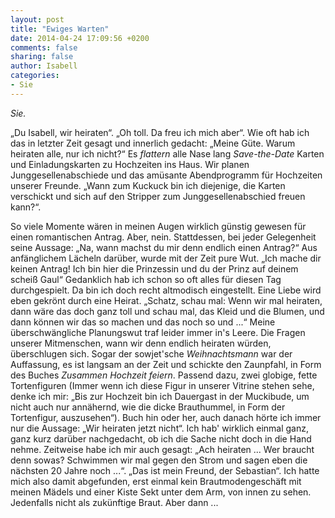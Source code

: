 ```yaml
---
layout: post
title: "Ewiges Warten"
date: 2014-04-24 17:09:56 +0200
comments: false
sharing: false
author: Isabell
categories:
- Sie
---
```


*Sie.*  

&bdquo;Du Isabell, wir heiraten&ldquo;. &bdquo;Oh toll. Da freu ich mich aber&ldquo;. Wie oft hab ich das in letzter Zeit gesagt und innerlich gedacht: &bdquo;Meine Güte. Warum heiraten alle, nur ich nicht?&ldquo; Es *flattern* alle Nase lang *Save-the-Date* Karten und Einladungskarten zu Hochzeiten ins Haus. Wir planen Junggesellenabschiede und das amüsante Abendprogramm für Hochzeiten unserer Freunde. &bdquo;Wann zum Kuckuck bin ich diejenige, die Karten verschickt und sich auf den Stripper zum Junggesellenabschied freuen kann?&ldquo;.

<!-- more -->

So viele Momente wären in meinen Augen wirklich günstig gewesen für einen romantischen Antrag. Aber, nein. Stattdessen, bei jeder Gelegenheit seine Aussage: &bdquo;Na, wann machst du mir denn endlich einen Antrag?&ldquo; Aus anfänglichem Lächeln darüber, wurde mit der Zeit pure Wut. &bdquo;Ich mache dir keinen Antrag! Ich bin hier die Prinzessin und du der Prinz auf deinem scheiß Gaul&ldquo; Gedanklich hab ich schon so oft alles für diesen Tag durchgespielt. Da bin ich doch recht altmodisch eingestellt. Eine Liebe wird eben gekrönt durch eine Heirat. &bdquo;Schatz, schau mal: Wenn wir mal heiraten, dann wäre das doch ganz toll und schau mal, das Kleid und die Blumen, und dann können wir das so machen und das noch so und ...&ldquo; Meine überschwängliche Planungswut traf leider immer in's Leere. Die Fragen unserer Mitmenschen, wann wir denn endlich heiraten würden, überschlugen sich. Sogar der sowjet'sche *Weihnachtsmann* war der Auffassung, es ist langsam an der Zeit und schickte den Zaunpfahl, in Form des Buches *Zusammen Hochzeit feiern*. Passend dazu, zwei globige, fette Tortenfiguren (Immer wenn ich diese Figur in unserer Vitrine stehen sehe, denke ich mir: &bdquo;Bis zur Hochzeit bin ich Dauergast in der Muckibude, um nicht auch nur annähernd, wie die dicke Brauthummel, in Form der Tortenfigur, auszusehen&ldquo;). Buch hin oder her, auch danach hörte ich immer nur die Aussage: &bdquo;Wir heiraten jetzt nicht&ldquo;. Ich hab' wirklich einmal ganz, ganz kurz darüber nachgedacht, ob ich die Sache nicht doch in die Hand nehme. Zeitweise habe ich mir auch gesagt: &bdquo;Ach heiraten ... Wer braucht denn sowas? Schwimmen wir mal gegen den Strom und sagen eben die nächsten 20 Jahre noch ...&ldquo;. &bdquo;Das ist mein Freund, der Sebastian&ldquo;. Ich hatte mich also damit abgefunden, erst einmal kein Brautmodengeschäft mit meinen Mädels und einer Kiste Sekt unter dem Arm, von innen zu sehen. Jedenfalls nicht als zukünftige Braut. Aber dann ...
